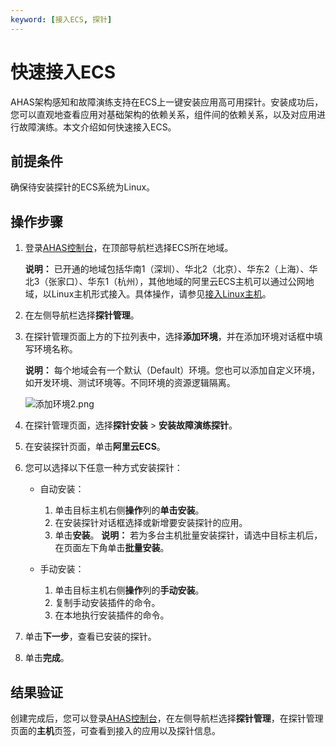 ```yaml
---
keyword: [接入ECS, 探针]
---
```


# 快速接入ECS

AHAS架构感知和故障演练支持在ECS上一键安装应用高可用探针。安装成功后，您可以直观地查看应用对基础架构的依赖关系，组件间的依赖关系，以及对应用进行故障演练。本文介绍如何快速接入ECS。

## 前提条件

确保待安装探针的ECS系统为Linux。

## 操作步骤

1.  登录[AHAS控制台](https://ahas.console.aliyun.com)，在顶部导航栏选择ECS所在地域。

    **说明：** 已开通的地域包括华南1（深圳）、华北2（北京）、华东2（上海）、华北3（张家口）、华东1（杭州），其他地域的阿里云ECS主机可以通过公网地域，以Linux主机形式接入。具体操作，请参见[接入Linux主机](/cn.zh-CN/故障演练/接入应用/普通Linux主机接入.md)。

2.  在左侧导航栏选择**探针管理**。
3.  在探针管理页面上方的下拉列表中，选择**添加环境**，并在添加环境对话框中填写环境名称。

    **说明：** 每个地域会有一个默认（Default）环境。您也可以添加自定义环境，如开发环境、测试环境等。不同环境的资源逻辑隔离。

    ![添加环境2.png](https://static-aliyun-doc.oss-accelerate.aliyuncs.com/assets/img/zh-CN/8973790261/p273733.png)

4.  在探针管理页面，选择**探针安装** \> **安装故障演练探针**。
5.  在安装探针页面，单击**阿里云ECS**。
6.  您可以选择以下任意一种方式安装探针：
    -   自动安装：

        1.  单击目标主机右侧**操作**列的**单击安装**。
        2.  在安装探针对话框选择或新增要安装探针的应用。
        3.  单击**安装**。
        **说明：** 若为多台主机批量安装探针，请选中目标主机后，在页面左下角单击**批量安装**。

    -   手动安装：
        1.  单击目标主机右侧**操作**列的**手动安装**。
        2.  复制手动安装插件的命令。
        3.  在本地执行安装插件的命令。
7.  单击**下一步**，查看已安装的探针。
8.  单击**完成**。

## 结果验证

创建完成后，您可以登录[AHAS控制台](https://ahas.console.aliyun.com)，在左侧导航栏选择**探针管理**，在探针管理页面的**主机**页签，可查看到接入的应用以及探针信息。


